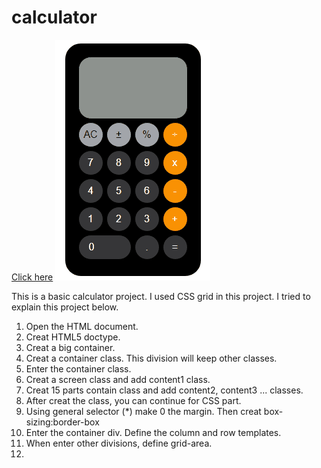 # calculator

[Click here](https://ozcan-cetin.github.io/calculator/)
![](https://github.com/ozcan-cetin/calculator/blob/master/calculator.gif)

This  is a basic calculator project. I used CSS grid in this project. I tried to explain this project below.

1. Open the HTML document. 
2. Creat HTML5 doctype.
3. Creat a big container.
4. Creat a container class. This division will keep other classes.
5. Enter the container class.
6. Creat a screen class and add content1 class.
7. Creat 15 parts contain class and add content2, content3 ... classes.
8. After creat the class, you can continue for CSS part.
9. Using general selector (*) make 0 the margin. Then creat box-sizing:border-box
10. Enter the container div. Define the column and row templates.
11. When enter other divisions, define grid-area.
12.   
